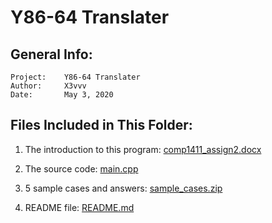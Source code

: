 # Y86-64 Translater

## General Info:
    Project:    Y86-64 Translater
    Author:     X3vvv
    Date:       May 3, 2020
    
## Files Included in This Folder:

1. The introduction to this program:
[comp1411_assign2.docx]()

2. The source code:
[main.cpp]()

3. 5 sample cases and answers:
[sample_cases.zip]()

4. README file:
[README.md]()
